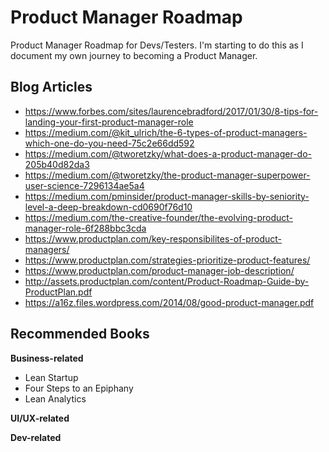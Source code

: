 # Product Manager Roadmap
Product Manager Roadmap for Devs/Testers. I'm starting to do this as I document my own journey to becoming a Product Manager.

## Blog Articles
* https://www.forbes.com/sites/laurencebradford/2017/01/30/8-tips-for-landing-your-first-product-manager-role
* https://medium.com/@kit_ulrich/the-6-types-of-product-managers-which-one-do-you-need-75c2e66dd592
* https://medium.com/@tworetzky/what-does-a-product-manager-do-205b40d82da3
* https://medium.com/@tworetzky/the-product-manager-superpower-user-science-7296134ae5a4
* https://medium.com/pminsider/product-manager-skills-by-seniority-level-a-deep-breakdown-cd0690f76d10
* https://medium.com/the-creative-founder/the-evolving-product-manager-role-6f288bbc3cda
* https://www.productplan.com/key-responsibilites-of-product-managers/
* https://www.productplan.com/strategies-prioritize-product-features/
* https://www.productplan.com/product-manager-job-description/
* http://assets.productplan.com/content/Product-Roadmap-Guide-by-ProductPlan.pdf
* https://a16z.files.wordpress.com/2014/08/good-product-manager.pdf

## Recommended Books
**Business-related**
* Lean Startup
* Four Steps to an Epiphany
* Lean Analytics

**UI/UX-related**

**Dev-related**
